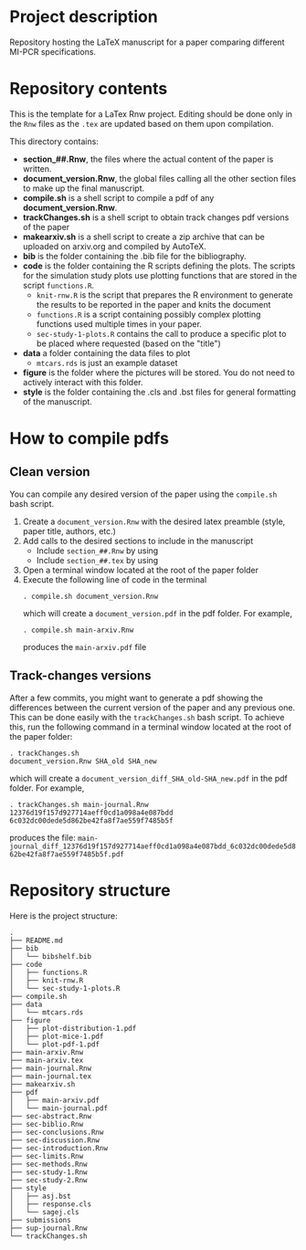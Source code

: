 # Project description

Repository hosting the LaTeX manuscript for a paper comparing different MI-PCR specifications.

# Repository contents

This is the template for a LaTex Rnw project. Editing should be done only in the `Rnw` files as the `.tex` are updated based on them upon compilation. 

This directory contains:
- **section_##.Rnw**, the files where the actual content of the paper is written.
- **document_version.Rnw**, the global files calling all the other section files to make up the final manuscript.
- **compile.sh** is a shell script to compile a pdf of any **document_version.Rnw**.
- **trackChanges.sh** is a shell script to obtain track changes pdf versions of the paper
- **makearxiv.sh** is a shell script to create a zip archive that can be uploaded on arxiv.org and compiled by AutoTeX.
- **bib** is the folder containing the .bib file for the bibliography.
- **code** is the folder containing the R scripts defining the plots.
  The scripts for the simulation study plots use plotting functions that are stored in the script `functions.R`.
  - `knit-rnw.R` is the script that prepares the R environment to generate the results to be reported in the paper and knits the document
  - `functions.R` is a script containing possibly complex plotting functions used multiple times in your paper.
  - `sec-study-1-plots.R` contains the call to produce a specific plot to be placed where requested (based on the "title")
- **data** a folder containing the data files to plot
  - `mtcars.rds` is just an example dataset
- **figure** is the folder where the pictures will be stored. You do not need to actively interact with this folder.
- **style** is the folder containing the .cls and .bst files for general formatting of the manuscript.

# How to compile pdfs

## Clean version
You can compile any desired version of the paper using the `compile.sh` bash script.

1. Create a `document_version.Rnw` with the desired latex preamble (style, paper title, authors, etc.)
2. Add calls to the desired sections to include in the manuscript
    - Include `section_##.Rnw` by using
    - Include `section_##.tex` by using
3. Open a terminal window located at the root of the paper folder
4. Execute the following line of code in the terminal
    <pre><code>. compile.sh document_version.Rnw</code></pre>
    which will create a `document_version.pdf` in the pdf folder.
    For example,
    <pre><code>. compile.sh main-arxiv.Rnw</code></pre>
    produces the `main-arxiv.pdf` file
## Track-changes versions

After a few commits, you might want to generate a pdf showing the differences between the current version of the paper and any previous one. This can be done easily with the `trackChanges.sh` bash script. To achieve this, run the following command in a terminal window located at the root of the paper folder:
    <pre><code>. trackChanges.sh document_version.Rnw SHA_old SHA_new </code></pre>
    which will create a `document_version_diff_SHA_old-SHA_new.pdf` in the pdf folder.
    For example,
    <pre><code>. trackChanges.sh main-journal.Rnw 12376d19f157d927714aeff0cd1a098a4e087bdd 6c032dc00dede5d862be42fa8f7ae559f7485b5f </code></pre>
    produces the file:
    `main-journal_diff_12376d19f157d927714aeff0cd1a098a4e087bdd_6c032dc00dede5d862be42fa8f7ae559f7485b5f.pdf`

# Repository structure

Here is the project structure:
```
.
├── README.md
├── bib
│   └── bibshelf.bib
├── code
│   ├── functions.R
│   ├── knit-rnw.R
│   └── sec-study-1-plots.R
├── compile.sh
├── data
│   └── mtcars.rds
├── figure
│   ├── plot-distribution-1.pdf
│   ├── plot-mice-1.pdf
│   └── plot-pdf-1.pdf
├── main-arxiv.Rnw
├── main-arxiv.tex
├── main-journal.Rnw
├── main-journal.tex
├── makearxiv.sh
├── pdf
│   ├── main-arxiv.pdf
│   └── main-journal.pdf
├── sec-abstract.Rnw
├── sec-biblio.Rnw
├── sec-conclusions.Rnw
├── sec-discussion.Rnw
├── sec-introduction.Rnw
├── sec-limits.Rnw
├── sec-methods.Rnw
├── sec-study-1.Rnw
├── sec-study-2.Rnw
├── style
│   ├── asj.bst
│   ├── response.cls
│   └── sagej.cls
├── submissions
├── sup-journal.Rnw
└── trackChanges.sh
```